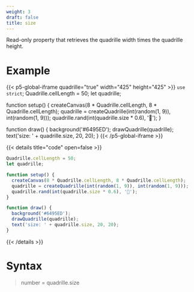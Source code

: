 ```yaml
---
weight: 3
draft: false
title: size
---
```


Read-only property that retrieves the quadrille width times the quadrille height.

# Example

{{< p5-global-iframe quadrille="true" width="425" height="425" >}}
`use strict`;
Quadrille.cellLength = 50;
let quadrille;

function setup() {
  createCanvas(8 * Quadrille.cellLength, 8 * Quadrille.cellLength);
  quadrille = createQuadrille(int(random(1, 9)), int(random(1, 9)));
  quadrille.rand(int(quadrille.size * 0.6), '🦂');
}

function draw() {
  background('#6495ED');
  drawQuadrille(quadrille);
  text('size: ' + quadrille.size, 20, 20);
}
{{< /p5-global-iframe >}}

{{< details title="code" open=false >}}
```js
Quadrille.cellLength = 50;
let quadrille;

function setup() {
  createCanvas(8 * Quadrille.cellLength, 8 * Quadrille.cellLength);
  quadrille = createQuadrille(int(random(1, 9)), int(random(1, 9)));
  quadrille.rand(int(quadrille.size * 0.6), '🦂');
}

function draw() {
  background('#6495ED');
  drawQuadrille(quadrille);
  text('size: ' + quadrille.size, 20, 20);
}
```
{{< /details >}}

# Syntax

> number = quadrille.size